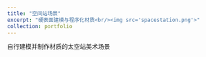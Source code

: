 ```yaml
---
title: "空间站场景"
excerpt: "硬表面建模与程序化材质<br/><img src='spacestation.png'>"
collection: portfolio
---
```


自行建模并制作材质的太空站美术场景
